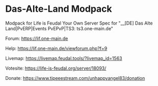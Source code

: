 # Das-Alte-Land Modpack
Modpack for Life is Feudal Your Own Server
Spec for "__[DE] Das Alte Land|PvERP|Events PvEPvP|TS3: ts3.one-main.de"

Forum: https://lif.one-main.de 

Help: https://lif.one-main.de/viewforum.php?f=9 

Livemap: https://livemap.feudal.tools/?livemap_id=1563 

Votesite: https://life-is-feudal.org/server/18093/ 

Donate: https://www.tipeeestream.com/unhappyangel83/donation 
